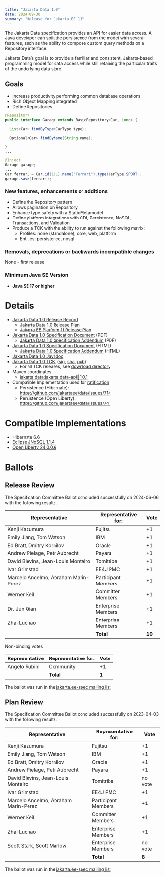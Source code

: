 ```yaml
---
title: "Jakarta Data 1.0"
date: 2024-09-30
summary: "Release for Jakarta EE 11"
---
```


The Jakarta Data specification provides an API for easier data access. A Java developer can split the persistence from the model with several features, such as the ability to compose custom query methods on a Repository interface.

Jakarta Data’s goal is to provide a familiar and consistent, Jakarta-based programming model for data access while still retaining the particular traits of the underlying data store.

## Goals

* Increase productivity performing common database operations
* Rich Object Mapping integrated
* Define Repositories

```java
@Repository
public interface Garage extends BasicRepository<Car, Long> {

  List<Car> findByType(CarType type);

  Optional<Car> findByName(String name);

}
...

@Inject
Garage garage;
...
Car ferrari = Car.id(10L).name("Ferrari").type(CarType.SPORT);
garage.save(ferrari);
```

### New features, enhancements or additions

* Define the Repository pattern
* Allows pagination on Repository
* Enhance type safety with a StaticMetamodel
* Define platform integrations with CDI, Persistence, NoSQL, Transactions, and Validation
* Produce a TCK with the ability to run against the following matrix:
  * Profiles: none (standalone), core, web, platform
  * Entities: persistence, nosql

###  Removals, deprecations or backwards incompatible changes
None - first release

### Minimum Java SE Version
* **Java SE 17 or higher**

# Details

* [Jakarta Data 1.0 Release Record](https://projects.eclipse.org/projects/ee4j.data/releases/1.0)
  * [Jakarta Data 1.0 Release Plan](https://projects.eclipse.org/projects/ee4j.data/releases/1.0/plan)
  * [Jakarta EE Platform 11 Release Plan](https://projects.eclipse.org/projects/ee4j.jakartaee-platform/releases/11/plan)
* [Jakarta Data 1.0 Specification Document](./jakarta-data-1.0.pdf) (PDF)
  * [Jakarta Data 1.0 Specification Addendum](./jakarta-data-addendum-1.0.pdf) (PDF)
* [Jakarta Data 1.0 Specification Document](./jakarta-data-1.0.html) (HTML)
  * [Jakarta Data 1.0 Specification Addendum](./jakarta-data-addendum-1.0.html) (HTML)
* [Jakarta Data 1.0 Javadoc](./apidocs)
* [Jakarta Data 1.0 TCK](https://download.eclipse.org/jakartaee/data/1.0/data-tck-1.0.0.zip), ([sig](https://download.eclipse.org/jakartaee/data/1.0/data-tck-1.0.0.zip.sig), [sha](https://download.eclipse.org/jakartaee/data/1.0/data-tck-1.0.0.zip.sha256), [pub](https://raw.githubusercontent.com/jakartaee/specification-committee/master/jakartaee-spec-committee.pub))
  * For all TCK releases, see [download directory](https://download.eclipse.org/jakartaee/data/1.0)
* Maven coordinates
  * [jakarta.data:jakarta.data-api:jar:1.0.1](https://central.sonatype.com/artifact/jakarta.data/jakarta.data-api/1.0.1/jar)
* Compatible Implementation used for [ratification](https://www.eclipse.org/projects/efsp/?version=1.2#efsp-ratification)
  * Persistence (Hibernate): https://github.com/jakartaee/data/issues/714
  * Persistence (Open Liberty): https://github.com/jakartaee/data/issues/741

# Compatible Implementations

* [Hibernate 6.6](https://hibernate.org/orm/releases/6.6/)
* [Eclipse JNoSQL 1.1.4](https://github.com/eclipse-jnosql/jnosql/releases/tag/1.1.4)
* [Open Liberty 24.0.0.6](https://public.dhe.ibm.com/ibmdl/export/pub/software/openliberty/runtime/tck/2024-05-06_1951/openliberty-24.0.0.6-beta.zip)

# Ballots
## Release Review

The Specification Committee Ballot concluded successfully on 2024-06-06 with the following results.

| Representative                                 | Representative for: |  Vote   |
|------------------------------------------------|---------------------|---------|
| Kenji Kazumura                                 | Fujitsu             |   +1    |
| Emily Jiang, Tom Watson                        | IBM                 |   +1    |
| Ed Bratt, Dmitry Kornilov                      | Oracle              |   +1    |
| Andrew Pielage, Petr Aubrecht                  | Payara              |   +1    |
| David Blevins, Jean-Louis Monteiro             | Tomitribe           |   +1    |
| Ivar Grimstad                                  | EE4J PMC            |   +1    |
| Marcelo Ancelmo, Abraham Marin-Perez           | Participant Members |   +1    |
| Werner Keil                                    | Committer Members   |   +1    |
| Dr. Jun Qian                                   | Enterprise Members  |   +1    |
| Zhai Luchao                                    | Enterprise Members  |   +1    |
|                                                | **Total**           |  **10** |

Non-binding votes

| Representative                                 | Representative for: |  Vote   |
|------------------------------------------------|---------------------|---------|
| Angelo Rubini                                  | Community           |   +1    |
|                                                | **Total**           |  **1**  |

The ballot was run in the [jakarta.ee-spec mailing list](https://www.eclipse.org/lists/jakarta.ee-spec/msg03389.html)


## Plan Review

The Specification Committee Ballot concluded successfully on 2023-04-03 with the following results.

| Representative                                 | Representative for: |  Vote   |
|------------------------------------------------|---------------------|---------|
| Kenji Kazumura                                 | Fujitsu             |   +1    |
| Emily Jiang, Tom Watson                        | IBM                 |   +1    |
| Ed Bratt, Dmitry Kornilov                      | Oracle              |   +1    |
| Andrew Pielage, Petr Aubrecht                  | Payara              |   +1    |
| David Blevins, Jean-Louis Monteiro             | Tomitribe           | no vote |
| Ivar Grimstad                                  | EE4J PMC            |   +1    |
| Marcelo Ancelmo, Abraham Marin-Perez           | Participant Members |   +1    |
| Werner Keil                                    | Committer Members   |   +1    |
| Zhai Luchao                                    | Enterprise Members  |   +1    |
| Scott Stark, Scott Marlow                      | Enterprise Members  | no vote |
|                                                | **Total**           |  **8**  |

The ballot was run in the [jakarta.ee-spec mailing list](https://www.eclipse.org/lists/jakarta.ee-spec/msg02857.html)

